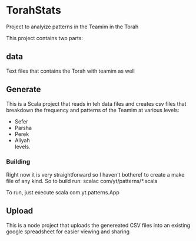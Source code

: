 # TorahStats
Project to analyize patterns in the Teamim in the Torah

This project contains two parts:
## data
Text files that contains the Torah with teamim as well
## Generate
This is a Scala project that reads in teh data files and creates csv files that breakdown the frequency and patterns of the Teamim at various levels:  
- Sefer
- Parsha
- Perek
- Aliyah  
levels.
### Building
Right now it is very straightforward so I haven't botheref to create a make file of any kind. So to build run:
    scalac com/yt/patterns/*.scala

To run, just execute
    scala com.yt.patterns.App


## Upload
This is a node project that uploads the genereated CSV files into an existing google spreadsheet for easier viewing and sharing
